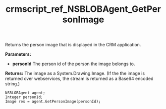 ﻿---
title: crmscript_ref_NSBLOBAgent_GetPersonImage
description: Image GetPersonImage(Integer personId)
intellisense: NSBLOBAgent.GetPersonImage
keywords: NSBLOBAgent,GetPersonImage
so.topic: reference
---

Returns the person image that is displayed in the CRM application.

**Parameters:**
 - **personId** The person id of the person the image belongs to.

**Returns:** The image as a System.Drawing.Image. (If the the image is returned over webservices, the stream is returned as a Base64 encoded string.)

```crmscript
NSBLOBAgent agent;
Integer personId;
Image res = agent.GetPersonImage(personId);
```

